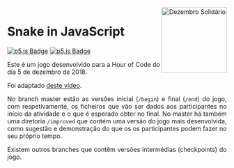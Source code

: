 <a href="http://dezembrosolidario.cesium.di.uminho.pt" target="_blank">
<img align="right" src="http://dezembrosolidario.cesium.di.uminho.pt/images/Assets/sticker.svg" alt="Dezembro Solidário" width="150">
</a>

# Snake in JavaScript

[![p5.js Badge](https://img.shields.io/badge/start-ED225D?logo=p5dotjs&logoColor=fff&style=flat-square)](https://editor.p5js.org/mikl/sketches/Bk7lEYf1N)
[![p5.js Badge](https://img.shields.io/badge/end-ED225D?logo=p5dotjs&logoColor=fff&style=flat-square)](https://editor.p5js.org/mikl/sketches/ryXGvEE1V)

<div align="justify">

Este é um jogo desenvolvido para a Hour of Code do dia 5 de dezembro de 2018.

Foi adaptado [deste vídeo](https://www.youtube.com/watch?v=OMoVcohRgZA).

No branch master estão as versões inicial (`/begin`) e final (`/end`) do jogo, com
respetivamente, os ficheiros que vão ser dados aos participantes no início da
atividade e o que é esperado obter no final.
No master há também uma diretoria `/improved` que contém uma versão do jogo mais
desenvolvida, como sugestão e demonstração do que os os participantes podem
fazer no seu próprio tempo.

Existem outros branches que contêm versões intermédias (checkpoints) do jogo.

</div>
